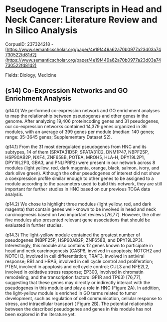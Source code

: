 # Pseudogene Transcripts in Head and Neck Cancer: Literature Review and In Silico Analysis

CorpusID: 237324218 - [https://www.semanticscholar.org/paper/4e19f449a62a70b0977a23d03a74730522fd81d2](https://www.semanticscholar.org/paper/4e19f449a62a70b0977a23d03a74730522fd81d2)

Fields: Biology, Medicine

## (s14) Co-Expression Networks and GO Enrichment Analysis
(p14.0) We performed co-expression network and GO enrichment analyses to map the relationship between pseudogenes and other genes in the genome. After analyzing 19,406 proteincoding genes and 31 pseudogenes, our co-expression networks contained 14,379 genes organized in 36 modules, with an average of 399 genes per module (median: 140 genes; range: 35-3645 genes; Supplementary Dataset S2).

(p14.1) From the 31 most deregulated pseudogenes from HNC and its subtypes, 14 of them (SPATA31D5P, SPATA31C2, DNM1P47, NBPF25P, HSP90AB2P, NXF4, ZNF658B, POTEA, MROH5, HLA-H, DPY19L2P1, DPY19L2P3, GBA3, and PNLIPRP2) were present in our network across 8 modules (light yellow, red, dark magenta, orange, black, salmon, ivory, and dark olive green). Although the other pseudogenes of interest did not show a coexpression profile similar enough to other genes to be assigned to a module according to the parameters used to build this network, they are still important for further studies in HNC based on our previous TCGA data analysis.

(p14.2) We chose to highlight three modules (light yellow, red, and dark magenta) that contain genes well-known to be involved in head and neck carcinogenesis based on two important reviews [76,77]. However, the other five modules also presented relevant gene associations that should be evaluated in further studies.

(p14.3) The light-yellow module contained the greatest number of pseudogenes (NBPF25P, HSP90AB2P, ZNF658B, and DPY19L2P3). Interestingly, this module also contains 12 genes known to participate in head and neck carcinogenesis (CASP8, involved in apoptosis; NOTCH2 and NOTCH3, involved in cell differentiation; TRAF3, involved in antiviral response; RB1 and HRAS, involved in cell cycle control and proliferation; PTEN, involved in apoptosis and cell cycle control; CUL3 and NFE2L2, involved in oxidative stress response; EP300, involved in chromatin remodeling, and the transcription factors IGF1R and TP63) [76,77], suggesting that these genes may directly or indirectly interact with the pseudogenes in this module and play a role in HNC (Figure 2A). In addition, the light-yellow module is enriched in GO terms related to tumor development, such as regulation of cell communication, cellular response to stress, and intracellular transport ( Figure 2B). The potential relationship between the described pseudogenes and genes in this module has not been explored in the literature yet.
